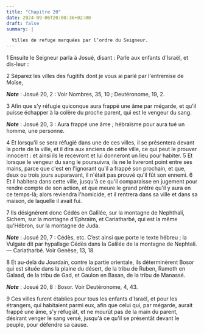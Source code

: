 ```yaml
---
title: "Chapitre 20"
date: 2024-09-06T20:00:36+02:00
draft: false
summary: |
  
  Villes de refuge marquées par l’ordre du Seigneur.
---
```



1 Ensuite le Seigneur parla à Josué, disant : Parle aux enfants d'Israël, et dis-leur :


2 Séparez les villes des fugitifs dont je vous ai parlé par l'entremise de Moïse,

***Note*** :  Josué 20, 2 : Voir Nombres, 35, 10 ; Deutéronome, 19, 2.

3 Afin que s'y réfugie quiconque aura frappé une âme par mégarde, et qu'il puisse échapper à la colère du proche parent, qui est le vengeur du sang.

***Note*** :  Josué 20, 3 : Aura frappé une âme ; hébraïsme pour aura tué un homme, une personne.

4 Et lorsqu'il se sera réfugié dans une de ces villes, il se présentera devant la porte de la ville, et il dira aux anciens de cette ville, ce qui peut le prouver innocent : et ainsi ils le recevront et lui donneront un lieu pour habiter. 5 Et lorsque le vengeur du sang le poursuivra, ils ne le livreront point entre ses mains, parce que c'est en l'ignorant qu'il a frappé son prochain, et que, deux ou trois jours auparavant, il n'était pas prouvé qu'il fût son ennemi. 6 Et il habitera dans cette ville, jusqu'à ce qu'il comparaisse en jugement pour rendre compte de son action, et que meure le grand prêtre qu'il y aura en ce temps-là; alors reviendra l'homicide, et il rentrera dans sa ville et dans sa maison, de laquelle il avait fui.


7 Ils désignèrent donc Cédés en Galilée, sur la montagne de Nephthali, Sichem, sur la montagne d'Ephraïm, et Cariatharbé, qui est la même qu'Hébron, sur la montagne de Juda.

***Note*** :  Josué 20, 7 : Cédès, etc. C’est ainsi que porte le texte hébreu ; la Vulgate dit par hypallage Cédès dans la Galilée de la montagne de Nephtali. ― Cariatharbé. Voir Genèse, 13, 18.

8 Et au-delà du Jourdain, contre la partie orientale, ils déterminèrent Bosor qui est située dans la plaine du désert, de la tribu de Ruben, Ramoth en Galaad, de la tribu de Gad, et Gaulon en Basan, de la tribu de Manassé.

***Note*** :  Josué 20, 8 : Bosor. Voir Deutéronome, 4, 43.


9 Ces villes furent établies pour tous les enfants d'Israël, et pour les étrangers, qui habitaient parmi eux, afin que celui qui, par mégarde, aurait frappé une âme, s'y réfugiât, et ne mourût pas de la main du parent, désirant venger le sang versé, jusqu'à ce qu'il se présentât devant le peuple, pour défendre sa cause.

